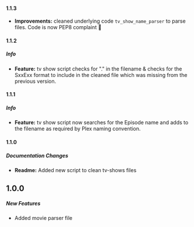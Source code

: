 #### 1.1.3

* **Improvements:** cleaned underlying code ```tv_show_name_parser``` to parse files. Code is now PEP8 complaint :tada:

#### 1.1.2

##### Info

* **Feature:** tv show script checks for "." in the filename & checks for the SxxExx format to include in the cleaned file which was missing from the previous version.

#### 1.1.1

##### Info

* **Feature:** tv show script now searches for the Episode name and adds to the filename as required by Plex naming convention.

#### 1.1.0

##### Documentation Changes

* **Readme:** Added new script to clean tv-shows files

## 1.0.0

##### New Features

* Added movie parser file
